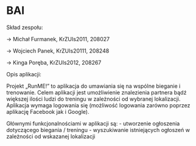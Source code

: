 # BAI
Skład zespołu:

-> Michał Furmanek, KrZUIs2011, 208027

-> Wojciech Panek, KrZUIs20111, 208248

-> Kinga Poręba, KrZUIs2012, 208267


Opis aplikacji:

Projekt „RunME!” to aplikacja do umawiania się na wspólne bieganie i trenowanie. 
Celem aplikacji jest umożliwienie znalezienia partnera bądź większej ilości ludzi do treningu w zależności od wybranej lokalizacji. 
Aplikacja wymaga logowania się (możliwość logowania zarówno poprzez aplikację Facebook jak i Google). 

Głównymi funkcjonalnościami w aplikacji są: 
	- utworzenie ogłoszenia dotyczącego biegania / treningu
	- wyszukiwanie istniejących ogłoszeń w zależności od wskazanej lokalizacji